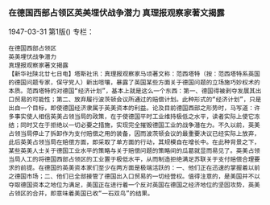 ### 在德国西部占领区英美埋伏战争潜力  真理报观察家著文揭露

1947-03-31
第1版()
专栏：

    在德国西部占领区
    英美埋伏战争潜力
    真理报观察家著文揭露
    【新华社陕北廿七日电】塔斯社讯：真理报观察家马顷著文称：范西塔特（按：范西塔特系英国的德国问题专家，保守党人）新出喧嚷，暴露了英国某些方面关于德国问题的立场施巧妙权术的本质。范西塔特的对德国“经济计划”，基本上就是这么一个东西：第一、德国得被剥夺发展其出口贸易的可能性；第二、放弃履行波茨顿会议所通过的赔偿计划。此种形式的“经济计划”，只是出自一个目标，即使德国经济隶属于英美资本的利益。论及目前德国西部之形势时，马写道：许多事实使人相信英美占领当局的政策，在于使德国平时工业维持极低之水平，读者实际上使它冻结；同时又在于拒绝以一切必要之措施，实现完全摧毁德国工业的战争潜在力。不久以前，英美占领当局停止了拆卸作为支付赔偿之用的装备，因而波茨顿会议的最重要决议已经实际上放弃，此后英美占领当局在赔偿方面，即采取了单方面的行动，其规模自在增长中。在此种背景之下，某些英美人士关于德国工业水平的策略与关于赔偿问题的策略间的瓜葛就显而易见了。英美占领当局人工的将德国西部占领区的工业置于极低水平，从而制造拒绝满足苏联关于支付赔偿合理要求的前提。在德国的英美资本家们至少在两方面是极端活跃的：一、他们正在迅速的掌握着以前之德国市场；二、他们已全部接管了德国出入口贸易的一切经营权。值得注意的，是美国并不以夺取德国资本之地位为满足，美国正在进行着一个反对英国在德国之经济地位的坚固攻势，英美占领区的合并，即意味着美国已收“一石双鸟”的结果。
